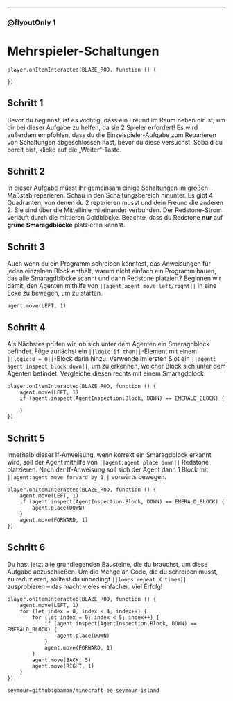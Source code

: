 
---

### @flyoutOnly 1

# Mehrspieler-Schaltungen

```template
player.onItemInteracted(BLAZE_ROD, function () {

})
```

## Schritt 1

Bevor du beginnst, ist es wichtig, dass ein Freund im Raum neben dir ist,
um dir bei dieser Aufgabe zu helfen, da sie 2 Spieler erfordert!
Es wird außerdem empfohlen, dass du die Einzelspieler-Aufgabe zum Reparieren von Schaltungen abgeschlossen hast,
bevor du diese versuchst.
Sobald du bereit bist, klicke auf die „Weiter“-Taste.

## Schritt 2

In dieser Aufgabe müsst ihr gemeinsam einige Schaltungen im großen Maßstab reparieren.
Schau in den Schaltungsbereich hinunter. Es gibt 4 Quadranten, von denen du 2 reparieren musst
und dein Freund die anderen 2. Sie sind über die Mittellinie miteinander verbunden.
Der Redstone-Strom verläuft durch die mittleren Goldblöcke.
Beachte, dass du Redstone **nur** auf **grüne Smaragdblöcke** platzieren kannst.

## Schritt 3

Auch wenn du ein Programm schreiben könntest, das Anweisungen für jeden einzelnen Block enthält,
warum nicht einfach ein Programm bauen, das alle Smaragdblöcke scannt und dann Redstone platziert?
Beginnen wir damit, den Agenten mithilfe von `||agent:agent move left/right||`
in eine Ecke zu bewegen, um zu starten.

```blocks
agent.move(LEFT, 1)
```

## Schritt 4

Als Nächstes prüfen wir, ob sich unter dem Agenten ein Smaragdblock befindet.
Füge zunächst ein `||logic:if then||`-Element mit einem `||logic:0 = 0||`-Block darin hinzu.
Verwende im ersten Slot ein `||agent: agent inspect block down||`, um zu erkennen, welcher Block sich unter dem Agenten befindet.
Vergleiche diesen rechts mit einem Smaragdblock.

```blocks
player.onItemInteracted(BLAZE_ROD, function () {
    agent.move(LEFT, 1)
    if (agent.inspect(AgentInspection.Block, DOWN) == EMERALD_BLOCK) {

    }
})
```

## Schritt 5

Innerhalb dieser If-Anweisung, wenn korrekt ein Smaragdblock erkannt wird,
soll der Agent mithilfe von `||agent:agent place down||` Redstone platzieren.
Nach der If-Anweisung soll sich der Agent dann 1 Block mit `||agent:agent move forward by 1||` vorwärts bewegen.

```blocks
player.onItemInteracted(BLAZE_ROD, function () {
    agent.move(LEFT, 1)
    if (agent.inspect(AgentInspection.Block, DOWN) == EMERALD_BLOCK) {
        agent.place(DOWN)
    }
    agent.move(FORWARD, 1)
})
```

## Schritt 6

Du hast jetzt alle grundlegenden Bausteine, die du brauchst, um diese Aufgabe abzuschließen.
Um die Menge an Code, die du schreiben musst, zu reduzieren, solltest du unbedingt `||loops:repeat X times||` ausprobieren –
das macht vieles einfacher.
Viel Erfolg!

```ghost
player.onItemInteracted(BLAZE_ROD, function () {
    agent.move(LEFT, 1)
    for (let index = 0; index < 4; index++) {
        for (let index = 0; index < 5; index++) {
            if (agent.inspect(AgentInspection.Block, DOWN) == EMERALD_BLOCK) {
                agent.place(DOWN)
            }
            agent.move(FORWARD, 1)
        }
        agent.move(BACK, 5)
        agent.move(RIGHT, 1)
    }
})
```

```package
seymour=github:gbaman/minecraft-ee-seymour-island
```
